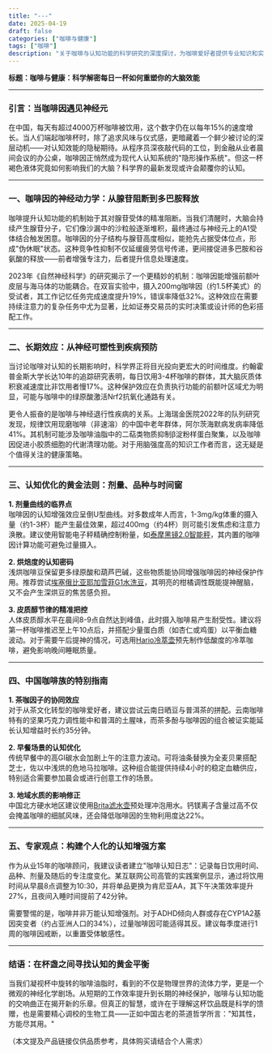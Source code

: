 ```yaml
---
title: "---"
date: 2025-04-19
draft: false
categories: ["咖啡与健康"]
tags: ["咖啡"]
description: "关于咖啡与认知功能的科学研究的深度探讨，为咖啡爱好者提供专业知识和实用指南。"
---
```


**标题：咖啡与健康：科学解密每日一杯如何重塑你的大脑效能**

---

### 引言：当咖啡因遇见神经元
在中国，每天有超过4000万杯咖啡被饮用，这个数字仍在以每年15%的速度增长。当人们端起咖啡杯时，除了追求风味与仪式感，更暗藏着一个鲜少被讨论的深层动机——对认知效能的隐秘期待。从程序员深夜敲代码的工位，到金融从业者晨间会议的办公桌，咖啡因正悄然成为现代人认知系统的"隐形操作系统"。但这一杯褐色液体究竟如何影响我们的大脑？科学界的最新发现或许会颠覆你的认知。

---

### 一、咖啡因的神经动力学：从腺苷阻断到多巴胺释放
咖啡提升认知功能的机制始于其对腺苷受体的精准阻断。当我们清醒时，大脑会持续产生腺苷分子，它们像沙漏中的沙粒般逐渐堆积，最终通过与神经元上的A1受体结合触发困意。咖啡因的分子结构与腺苷高度相似，能抢先占据受体位点，形成"伪休眠"状态。这种竞争性抑制不仅延缓疲劳信号传递，更间接促进多巴胺和谷氨酸的释放——前者增强专注力，后者提升信息处理速度。

2023年《自然神经科学》的研究揭示了一个更精妙的机制：咖啡因能增强前额叶皮层与海马体的功能耦合。在双盲实验中，摄入200mg咖啡因（约1.5杯美式）的受试者，其工作记忆任务完成速度提升19%，错误率降低32%。这种效应在需要持续注意力的复杂任务中尤为显著，比如证券交易员的实时决策或设计师的色彩搭配工作。

---

### 二、长期效应：从神经可塑性到疾病预防
当讨论咖啡对认知的长期影响时，科学界正将目光投向更宏大的时间维度。约翰霍普金斯大学长达10年的追踪研究表明，每日饮用3-4杯咖啡的群体，其大脑灰质体积衰减速度比非饮用者慢17%。这种保护效应在负责执行功能的前额叶区域尤为明显，可能与咖啡中的绿原酸激活Nrf2抗氧化通路有关。

更令人振奋的是咖啡与神经退行性疾病的关系。上海瑞金医院2022年的队列研究发现，规律饮用现磨咖啡（非速溶）的中国中老年群体，阿尔茨海默病发病率降低41%。其机制可能涉及咖啡油脂中的二萜类物质抑制β淀粉样蛋白聚集，以及咖啡因促进小胶质细胞的代谢清理功能。对于用脑强度高的知识工作者而言，这无疑是个值得关注的健康策略。

---

### 三、认知优化的黄金法则：剂量、品种与时间窗
**1. 剂量曲线的临界点**  
咖啡因的认知增强效应呈倒U型曲线。对多数成年人而言，1-3mg/kg体重的摄入量（约1-3杯）能产生最佳效果，超过400mg（约4杯）则可能引发焦虑和注意力涣散。建议使用智能电子秤精确控制粉量，如[泰摩黑镜2.0智能秤](https://www.amazon.com/dp/B08L3V3W7P?tag=coffeeprism-20)，其内置的咖啡因计算功能可避免过量摄入。

**2. 烘焙度的认知密码**  
浅烘咖啡豆保留更多绿原酸和葫芦巴碱，这些物质能协同增强咖啡因的神经保护作用。推荐尝试[埃塞俄比亚耶加雪菲G1水洗豆](https://www.amazon.com/dp/B08PDHJQ5N?tag=coffeeprism-20)，其明亮的柑橘调性既能提神醒脑，又不会产生深烘豆的焦苦感负担。

**3. 皮质醇节律的精准把控**  
人体皮质醇水平在晨间8-9点自然达到峰值，此时摄入咖啡易产生耐受性。建议将第一杯咖啡推迟至上午10点后，并搭配少量蛋白质（如杏仁或鸡蛋）以平衡血糖波动。对于需要午后提神的情况，可选用[Hario冷萃壶](https://www.amazon.com/dp/B01DWGK0U8?tag=coffeeprism-20)预先制作低酸度的冷萃咖啡，避免影响晚间睡眠质量。

---

### 四、中国咖啡族的特别指南
**1. 茶咖因子的协同效应**  
对于从茶文化转型的咖啡爱好者，建议尝试云南日晒豆与普洱茶的拼配。云南咖啡特有的坚果巧克力调性能中和普洱的土腥味，而茶多酚与咖啡因的组合被证实能延长认知增益时长约35分钟。

**2. 早餐场景的认知优化**  
传统早餐中的高GI碳水会加剧上午的注意力波动。可将油条替换为全麦贝果搭配芝士，佐以中浅烘的危地马拉咖啡。这种组合能提供持续4小时的稳定血糖供应，特别适合需要参加晨会或进行创意工作的场景。

**3. 地域水质的影响修正**  
中国北方硬水地区建议使用[Brita滤水壶](https://www.amazon.com/dp/B0015A7PEE?tag=coffeeprism-20)预处理冲泡用水。钙镁离子含量过高不仅会掩盖咖啡的细腻风味，还会降低咖啡因的生物利用度达22%。

---

### 五、专家观点：构建个人化的认知增强方案
作为从业15年的咖啡顾问，我建议读者建立"咖啡认知日志"：记录每日饮用时间、品种、剂量及随后的专注度变化。某互联网公司高管的实践案例显示，通过将饮用时间从早晨8点调整为10:30，并将单品更换为肯尼亚AA，其下午决策效率提升27%，且夜间入睡时间提前了42分钟。

需要警惕的是，咖啡并非万能认知增强剂。对于ADHD倾向人群或存在CYP1A2基因突变者（约占亚洲人口的34%），过量咖啡因可能适得其反。建议每季度进行1周的咖啡因戒断，以重置受体敏感性。

---

### 结语：在杯盏之间寻找认知的黄金平衡
当我们凝视杯中旋转的咖啡油脂时，看到的不仅是物理世界的流体力学，更是一个微观的神经化学剧场。从短期的工作效率提升到长期的神经保护，咖啡与认知功能的交响曲正在揭开新的乐章。但真正的智慧，或许在于理解这杯饮品既是科学的馈赠，也是需要精心调校的生物工具——正如中国古老的茶道哲学所言："知其性，方能尽其用。"

（本文提及产品链接仅供品质参考，具体购买请结合个人需求）